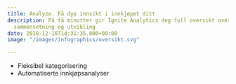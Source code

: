 ```yaml
---
title: Analyze. Få dyp innsikt i innkjøpet ditt
description: På få minutter gir Ignite Analytics deg full oversikt over innkjøpets
  sammensetning og utvikling
date: 2018-12-16T14:31:35.000+00:00
image: "/images/infographics/oversikt.svg"

---
```

<ul><li> Fleksibel kategorisering</li><li> Automatiserte innkjøpsanalyser</li></ul>